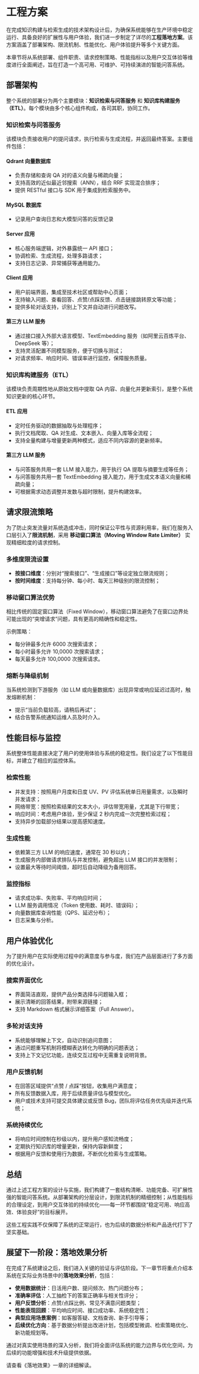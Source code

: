 # 工程方案

在完成知识构建与检索生成的技术架构设计后，为确保系统能够在生产环境中稳定运行、具备良好的扩展性与用户体验，我们进一步制定了详尽的**工程落地方案**。该方案涵盖了部署架构、限流机制、性能优化、用户体验提升等多个关键方面。

本章节将从系统部署、组件职责、请求控制策略、性能指标以及用户交互体验等维度进行全面阐述，旨在打造一个高可用、可维护、可持续演进的智能问答系统。

## 部署架构

整个系统的部署分为两个主要模块：**知识检索与问答服务** 和 **知识库构建服务（ETL）**。每个模块由多个核心组件构成，各司其职，协同工作。

### 知识检索与问答服务

该模块负责接收用户的提问请求，执行检索与生成流程，并返回最终答案。主要组件包括：

#### Qdrant 向量数据库

-   负责存储和查询 QA 对的语义向量与稀疏向量；
-   支持高效的近似最近邻搜索（ANN），结合 RRF 实现混合排序；
-   提供 RESTful 接口与 SDK 用于集成到检索服务中。

#### MySQL 数据库

-   记录用户查询日志和大模型问答的反馈记录

#### Server 应用

-   核心服务端逻辑，对外暴露统一 API 接口；
-   协调检索、生成流程，处理多路请求；
-   支持日志记录、异常捕获等通用能力。

#### Client 应用

-   用户前端界面，集成至技术社区或帮助中心页面；
-   支持输入问题、查看回答、点赞/点踩反馈、点击链接跳转原文等功能；
-   提供多轮对话支持，识别上下文并自动进行问题改写。

#### 第三方 LLM 服务

-   通过接口接入外部大语言模型、TextEmbedding 服务（如阿里云百炼平台、DeepSeek 等）；
-   支持灵活配置不同模型服务，便于切换与测试；
-   对请求频率、响应时间、错误率进行监控，保障服务质量。

### 知识库构建服务（ETL）

该模块负责周期性地从原始文档中提取 QA 内容、向量化并更新索引，是整个系统知识更新的核心环节。

#### ETL 应用

-   定时任务驱动的数据抽取与处理程序；
-   执行文档爬取、QA 对生成、文本嵌入、向量入库等全流程；
-   支持全量构建与增量更新两种模式，适应不同内容源的更新频率。

#### 第三方 LLM 服务

-   与问答服务共用一套 LLM 接入能力，用于执行 QA 提取与摘要生成等任务；
-   与问答服务共用一套 TextEmbedding 接入能力，用于生成文本语义向量和稀疏向量；
-   可根据需求动态调整并发数与超时限制，提升构建效率。

## 请求限流策略

为了防止突发流量对系统造成冲击，同时保证公平性与资源利用率，我们在服务入口层引入了**限流机制**，采用 **移动窗口算法（Moving Window Rate Limiter）** 实现精细粒度的请求控制。

### 多维度限流设置

-   **按接口维度**：分别对“搜索接口”、“生成接口”等设定独立限流规则；
-   **按时间维度**：支持每分钟、每小时、每天三种级别的限流控制；

### 移动窗口算法优势

相比传统的固定窗口算法（Fixed Window），移动窗口算法避免了在窗口边界处可能出现的“突增请求”问题，具有更高的精确性和稳定性。

示例策略：

-   每分钟最多允许 6000 次搜索请求；
-   每小时最多允许 10,0000 次搜索请求；
-   每天最多允许 100,0000 次搜索请求。

### 熔断与降级机制

当系统检测到下游服务（如 LLM 或向量数据库）出现异常或响应延迟过高时，触发熔断机制：

-   提示“当前负载较高，请稍后再试”；
-   结合告警系统通知运维人员及时介入。

## 性能目标与监控

系统整体性能直接决定了用户的使用体验与系统的稳定性。我们设定了以下性能目标，并建立了相应的监控体系。

### 检索性能

-   并发支持：按照用户月度和日度 UV、PV 评估系统单日用量需求，以及瞬时并发请求；
-   网络带宽：按照检索结果的文本大小，评估带宽用量，尤其是下行带宽；
-   响应时间：考虑用户体验，至少保证 2 秒内完成一次完整检索过程；
-   支持异步加载部分结果以提高感知速度。

### 生成性能

-   依赖第三方 LLM 的响应速度，通常在 30 秒以内；
-   生成服务内部做请求排队与并发控制，避免超出 LLM 接口的并发限制；
-   设置最大等待时间阈值，超时后自动降级为备用回答。

### 监控指标

-   请求成功率、失败率、平均响应时间；
-   LLM 服务调用情况（Token 使用数、耗时、错误码）；
-   向量数据库查询性能（QPS、延迟分布）；
-   日志采集与分析。

## 用户体验优化

为了提升用户在实际使用过程中的满意度与参与度，我们在产品层面进行了多方面的优化设计。

### 搜索界面优化

-   界面简洁直观，提供产品分类选择与问题输入框；
-   展示清晰的回答结果，附带来源链接；
-   支持 Markdown 格式展示详细答案（Full Answer）。

### 多轮对话支持

-   系统能够理解上下文，自动识别追问意图；
-   通过问题重写机制将模糊表达转化为明确的问题表达；
-   支持上下文记忆功能，连续交互过程中无需重复说明背景。

### 用户反馈机制

-   在回答区域提供“点赞 / 点踩”按钮，收集用户满意度；
-   所有反馈数据入库，用于后续质量评估与模型优化。
-   用户或技术支持可提交具体建议或反馈 Bug，团队将评估任务优先级并迭代系统；

### 系统持续优化

-   将响应时间控制在秒级以内，提升用户感知流畅度；
-   定期执行知识库的增量更新，保持内容新鲜度；
-   根据用户反馈和使用行为数据，不断优化检索与生成策略。

## 总结

通过上述工程方案的设计与实施，我们构建了一套结构清晰、功能完备、可扩展性强的智能问答系统。从部署架构的分层设计，到限流机制的精细控制；从性能指标的合理设定，到用户交互体验的持续优化——每一环节都围绕“稳定可用、响应高效、体验良好”的目标展开。

这些工程实践不仅保障了系统的正常运行，也为后续的数据分析和产品迭代打下了坚实基础。

## 展望下一阶段：落地效果分析

在完成了系统建设之后，我们进入关键的验证与评估阶段。下一章节将重点介绍本系统在实际业务场景中的**落地效果分析**，包括：

-   **使用数据统计**：日活用户数、提问频次、热门问题分布；
-   **准确率评估**：人工抽检下的答案正确率与相关性评分；
-   **用户反馈分析**：点赞/点踩比例、常见不满意问题类型；
-   **性能表现回顾**：平均响应时间、接口成功率、系统稳定性；
-   **典型应用场景案例**：如客服答疑、文档查询、新手引导等；
-   **后续优化方向**：基于数据分析提出改进计划，包括模型微调、检索策略优化、新功能规划等。

通过对真实使用场景的深入分析，我们将全面评估系统的能力边界与优化空间，为后续的功能增强和技术升级提供依据。

请查看《落地效果》一章的详细解读。

